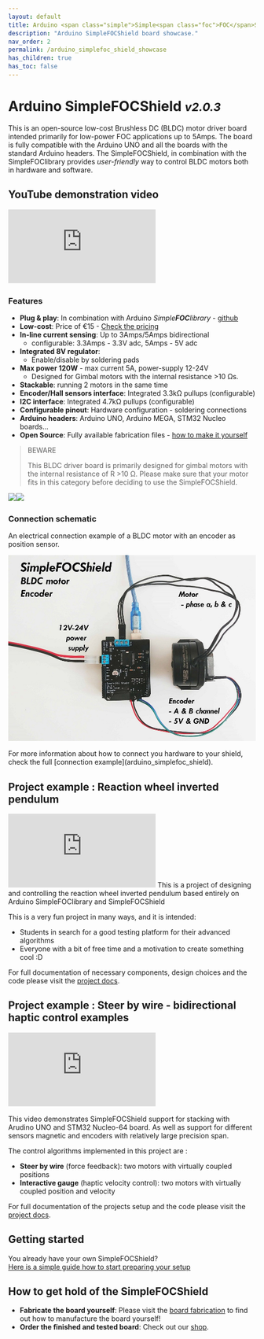 ```yaml
---
layout: default
title: Arduino <span class="simple">Simple<span class="foc">FOC</span>Shield</span>
description: "Arduino SimpleFOCShield board showcase."
nav_order: 2
permalink: /arduino_simplefoc_shield_showcase
has_children: true
has_toc: false
---
```



# Arduino <span class="simple">Simple<span class="foc">FOC</span>Shield</span>  <small><i>v2.0.3</i></small>

This is an open-source low-cost Brushless DC (BLDC) motor driver board intended primarily for low-power FOC applications up to 5Amps. The board is fully compatible with the Arduino UNO and all the boards with the standard Arduino headers.
The <span class="simple">Simple<span class="foc">FOC</span>Shield</span>, in combination with  the <span class="simple">Simple<span class="foc">FOC</span>library</span> provides *user-friendly* way to control BLDC motors both in hardware and software.    

## YouTube demonstration video
<iframe class="youtube" src="https://www.youtube.com/embed/G5pbo0C6ujE" frameborder="0" allow="accelerometer; autoplay; encrypted-media; gyroscope; picture-in-picture" allowfullscreen></iframe>

### Features
- **Plug & play**: In combination with Arduino *Simple**FOC**library* - [github](https://github.com/simplefoc/Arduino-FOC)
- **Low-cost**: Price of €15 - [Check the pricing](https://www.simplefoc.com/shop) 
- **In-line current sensing**: Up to 3Amps/5Amps bidirectional
   - configurable: 3.3Amps - 3.3V adc, 5Amps - 5V adc
- **Integrated 8V regulator**: 
   - Enable/disable by soldering pads
- **Max power 120W** - max current 5A, power-supply 12-24V
   - Designed for Gimbal motors with the internal resistance >10 Ωs. 
- **Stackable**: running 2 motors in the same time
- **Encoder/Hall sensors interface**: Integrated 3.3kΩ pullups (configurable)
- **I2C interface**: Integrated 4.7kΩ pullups (configurable)
- **Configurable pinout**: Hardware configuration - soldering connections
- **Arduino headers**: Arduino UNO, Arduino MEGA, STM32 Nucleo boards...
- **Open Source**: Fully available fabrication files - [how to make it yourself](https://docs.simplefoc.com/arduino_simplefoc_shield_fabrication)


<blockquote class="warning"> 
<p class="heading">BEWARE</p>
This BLDC driver board is primarily designed for gimbal motors with the internal resistance of R >10 Ω. Please make sure that your motor fits in this category before deciding to use the <span class="simple">Simple<span class="foc">FOC</span>Shield</span>.
</blockquote>

<img src="https://simplefoc.com/assets/img/v1.jpg" class="img300 img_half"><img src="https://simplefoc.com/assets/img/v2.jpg" class="img300  img_half">

### Connection schematic
An electrical connection example of a BLDC motor with an encoder as position sensor. 
<p><img src="extras/Images/foc_shield_v13.jpg" class="width60"></p>
For more information about how to connect you hardware to your shield, check the full [connection example](arduino_simplefoc_shield).

## Project example : Reaction wheel inverted pendulum
<iframe class="youtube"  src="https://www.youtube.com/embed/Ih-izQyXJCI" frameborder="0" allow="accelerometer; autoplay; encrypted-media; gyroscope; picture-in-picture" allowfullscreen></iframe>
This is a project of designing and controlling the reaction wheel inverted pendulum based entirely on Arduino <span class="simple">Simple<span class="foc">FOC</span>library</span> and <span class="simple">Simple<span class="foc">FOC</span>Shield</span>

This is a very fun project in many ways, and it is intended:
- Students in search for a good testing platform for their advanced algorithms
- Everyone with a bit of free time and a motivation to create something cool :D

For full documentation of necessary components, design choices and the code please visit the [project docs](simplefoc_pendulum).


## Project example : Steer by wire - bidirectional haptic control examples 
<iframe class="youtube" src="https://www.youtube.com/embed/xTlv1rPEqv4" frameborder="0" allow="accelerometer; autoplay; encrypted-media; gyroscope; picture-in-picture" allowfullscreen></iframe>

This video demonstrates <span class="simple">Simple<span class="foc">FOC</span>Shield</span> support for stacking with Arudino UNO and STM32 Nucleo-64 board. As well as support for different sensors magnetic and encoders with relatively large precision span.

The control algorithms implemented in this project are :
- **Steer by wire** (force feedback): two motors with virtually coupled positions
- **Interactive gauge** (haptic velocity control): two motors with virtually coupled position and velocity


For full documentation of the projects setup and the code please visit the [project docs](haptics_examples).


## Getting started

You already have your own <span class="simple">Simple<span class="foc">FOC</span>Shield</span>? <br>
[Here is a simple guide how to start preparing your setup](arduino_simplefoc_shield_installation)



## How to get hold of the <span class="simple">Simple<span class="foc">FOC</span>Shield</span> 
- **Fabricate the board yourself**:  Please visit the [board fabrication](arduino_simplefoc_shield_fabrication) to find out how to manufacture the board yourself!<br>
- **Order the finished and tested board**:  Check out our [shop](https://simplefoc.com/simplefoc_shield_product).

